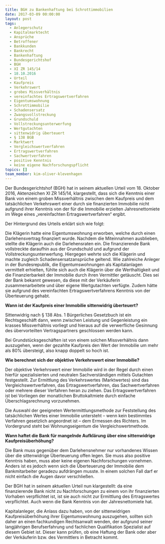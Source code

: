 ```yaml
---
title: BGH zu Bankenhaftung bei Schrottimmobilien
date: 2017-03-09 00:00:00
layout: post
tags:
  - Anlegerschutz
  - Kapitalmarktecht
  - Ansprüche
  - Betroffener
  - Bankkunden
  - Bankrecht
  - Bankenhaftung
  - Bundesgerichtshof
  - BGH
  - XI ZR 145/14
  - 18.10.2016
  - Urteil
  - Kaufpreis
  - Verkehrswert
  - grobes Missverhältnis
  - vereinfachtes Ertragswertverfahren
  - Eigentumswohnung
  - Schrottimmobilie
  - Schadensersatz
  - Zwangsvollstreckung
  - Grundschuld
  - Vollstreckungsunterwerfung
  - Wertgutachten
  - sittenwidrig überteuert
  - § 138 BGB
  - Marktwert
  - Vergleichswertverfahren
  - Ertragswertverfahren
  - Sachwertverfahren
  - positive Kenntnis
  - keine eigene Nachforschungspflicht
topics: []
team_member: kim-oliver-klevenhagen
---
```



Der Bundesgerichtshof (BGH) hat in seinem aktuellen Urteil vom 18. Oktober 2016, Aktenzeichen XI ZR 145/14, klargestellt, dass sich die Kenntnis einer Bank von einem groben Missverh&auml;ltnis zwischen dem Kaufpreis und dem tats&auml;chlichen Verkehrswert einer durch sie finanzierten Immobilie nicht aufgrund ihrer Kenntnis von der f&uuml;r die Immobilie erzielten Jahresnettomiete im Wege eines „vereinfachten Ertragswertverfahren“ ergibt.

Der Hintergrund des Urteils erkl&auml;rt sich wie folgt:

Die Kl&auml;gerin hatte eine Eigentumswohnung erworben, welche durch einen Darlehensvertrag finanziert wurde. Nachdem die Miteinnahmen ausblieben, stellte die Kl&auml;gerin auch die Darlehensraten ein. Die finanzierende Bank vollstreckte daraufhin aus der Grundschuld und aufgrund der Vollstreckungsunterwerfung. Hiergegen wehrte sich die Kl&auml;gerin und machte zugleich Schadensersatzanspr&uuml;che geltend. Wie zahlreiche Anleger in der Bundesrepublik, die Eigentumswohnungen als Kapitalanlagen vermittelt erhielten, f&uuml;hlte sich auch die Kl&auml;gerin &uuml;ber die Werthaltigkeit und die Finanzierbarkeit der Immobilie durch ihren Vermittler get&auml;uscht. Dies sei der Bank bekannt gewesen, da diese mit der Verk&auml;uferin zusammenarbeitete und &uuml;ber eigene Wertgutachten verf&uuml;gte. Zudem h&auml;tte sie aufgrund des vereinfachten Ertragswertverfahrens Kenntnis von der &Uuml;berteuerung gehabt.

**Wann ist der Kaufpreis einer Immobilie sittenwidrig &uuml;berteuert?**

Sittenwidrig nach &sect; 138 Abs. 1 B&uuml;rgerliches Gesetzbuch ist ein Rechtsgesch&auml;ft dann, wenn zwischen Leistung und Gegenleistung ein krasses Missverh&auml;ltnis vorliegt und hieraus auf die verwerfliche Gesinnung des &uuml;bervorteilten Vertragspartners geschlossen werden kann.

Bei Grundst&uuml;cksgesch&auml;ften ist von einem solchen Missverh&auml;ltnis dann auszugehen, wenn der gezahlte Kaufpreis den Wert der Immobilie um mehr als 80% &uuml;bersteigt, also knapp doppelt so hoch ist.

**Wie berechnet sich der objektive Verkehrswert einer Immobilie?**

Der objektive Verkehrswert einer Immobilie wird in der Regel durch einen hierf&uuml;r spezialisierten und neutralen Sachverst&auml;ndigen mittels Gutachten festgestellt. Zur Ermittlung des Verkehrswertes (Marktwertes) sind das Vergleichswertverfahren, das Ertragswertverfahren, das Sachwertverfahren oder mehrere dieser Verfahren heran zu ziehen. Das Ertragswertverfahren ist bei Vorliegen der monatlichen Bruttokaltmiete durch einfache &Uuml;berschlagsrechnung vorzunehmen.

Die Auswahl der geeigneten Wertermittlungsmethode zur Feststellung des tats&auml;chlichen Wertes einer Immobilie untersteht – wenn kein bestimmtes Verfahren gesetzlich angeordnet ist – dem Ermessen des Richters. Im Vordergrund steht bei Wohnungseigentum die Vergleichswertmethode.

**Wann haftet die Bank f&uuml;r mangelnde Aufkl&auml;rung &uuml;ber eine sittenwidrige Kaufpreis&uuml;berh&ouml;hung?**

Die Bank muss gegen&uuml;ber dem Darlehensnehmer nur vorhandenes Wissen &uuml;ber die sittenwidrige &Uuml;berteuerung offen legen. Sie muss also positive Kenntnis haben, muss aber keine eigenen Nachforschungen vornehmen. Anders ist es jedoch wenn sich die &Uuml;berteuerung der Immobilie dem Bankmitarbeiter geradezu aufdr&auml;ngen musste. In einem solchen Fall darf er nicht einfach die Augen davor verschlie&szlig;en.

Der BGH hat in seinem aktuellen Urteil nun klargestellt: da eine finanzierende Bank nicht zu Nachforschungen zu einem von ihr finanzierten Vorhaben verpflichtet ist, ist sie auch nicht zur Ermittlung des Ertragswertes verpflichtet. Auch wenn die Bank Kenntnis von der Jahresnettomiete hat.

Kapitalanleger, die Anlass dazu haben, von der sittenwidrigen Kaufpreis&uuml;berh&ouml;hung ihrer Eigentumswohnung auszugehen, sollten sich daher an einen fachkundigen Rechtsanwalt wenden, der aufgrund seiner langj&auml;hrigen Berufserfahrung und fachlichen Qualifikation Spezialist auf diesem Gebiet ist. Dieser kann pr&uuml;fen, ob eine Haftung der Bank oder aber der Verk&auml;uferin bzw. des Vermittlers in Betracht kommt.